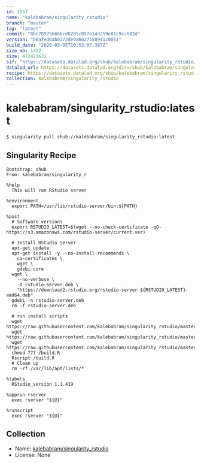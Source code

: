 ```yaml
---
id: 1557
name: "kalebabram/singularity_rstudio"
branch: "master"
tag: "latest"
commit: "8bc789756666cd8285c057b143259e81c9cc682d"
version: "b0afed0ab0372de9a6027550941c0051"
build_date: "2020-03-05T10:53:07.387Z"
size_mb: 1422
size: 472473631
sif: "https://datasets.datalad.org/shub/kalebabram/singularity_rstudio/latest/2020-03-05-8bc78975-b0afed0a/b0afed0ab0372de9a6027550941c0051.simg"
datalad_url: https://datasets.datalad.org?dir=/shub/kalebabram/singularity_rstudio/latest/2020-03-05-8bc78975-b0afed0a/
recipe: https://datasets.datalad.org/shub/kalebabram/singularity_rstudio/latest/2020-03-05-8bc78975-b0afed0a/Singularity
collection: kalebabram/singularity_rstudio
---
```


# kalebabram/singularity_rstudio:latest

```bash
$ singularity pull shub://kalebabram/singularity_rstudio:latest
```

## Singularity Recipe

```singularity
Bootstrap: shub
From: kalebabram/singularity_r
 
%help
  This will run RStudio server

%environment
  export PATH=/usr/lib/rstudio-server/bin:${PATH}

%post
  # Software versions
  export RSTUDIO_LATEST=$(wget --no-check-certificate -qO- https://s3.amazonaws.com/rstudio-server/current.ver)

  # Install RStudio Server
  apt-get update
  apt-get install -y --no-install-recommends \
    ca-certificates \
    wget \
    gdebi-core
  wget \
    --no-verbose \
    -O rstudio-server.deb \
    "https://download2.rstudio.org/rstudio-server-${RSTUDIO_LATEST}-amd64.deb"
  gdebi -n rstudio-server.deb
  rm -f rstudio-server.deb

  # run install scripts
  wget https://raw.githubusercontent.com/kalebabram/singularity_rstudio/master/RNAmmer_1.0.tar.gz 
  wget https://raw.githubusercontent.com/kalebabram/singularity_rstudio/master/Prodigal_2.0.tar.gz 
  wget https://raw.githubusercontent.com/kalebabram/singularity_rstudio/master/build.R 
  chmod 777 /build.R
  Rscript /build.R
  # Clean up
  rm -rf /var/lib/apt/lists/*

%labels
  RStudio_version 1.1.419

%apprun rserver
  exec rserver "${@}"

%runscript
  exec rserver "${@}"
```

## Collection

 - Name: [kalebabram/singularity_rstudio](https://github.com/kalebabram/singularity_rstudio)
 - License: None

